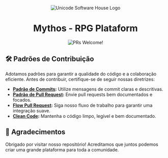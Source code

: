 <p align="center">
  <img src="https://avatars.githubusercontent.com/u/188934288?s=200&v=4" alt="Unicode Software House Logo">
  <br />
  <h1 align="center">Mythos - RPG Plataform</h1>
</p>

<div align="center">
  <img src="https://img.shields.io/static/v1?label=PRs&message=Welcome&style=flat-square&color=0090FF&labelColor=000000" alt="PRs Welcome!" />
</div>

## 🛠️ Padrões de Contribuição

Adotamos padrões para garantir a qualidade do código e a colaboração eficiente. Antes de contribuir, certifique-se de seguir nossas diretrizes:

- **[Padrão de Commits](/profile/commits/index.md):** Utilize mensagens de commit claras e descritivas.
- **[Padrão de Pull Request](/profile/pullrequest/index.md):** Envie pull requests bem documentados e focados.
- **[Flow Pull Request](/profile/flowpr/index.md):** Siga nosso fluxo de trabalho para garantir uma integração suave.
- **[Clean Code](/profile/cleancode/index.md):** Mantenha o código limpo, legível e bem documentado.

## 🎉 Agradecimentos

Obrigado por visitar nosso repositório! Acreditamos que juntos podemos criar uma grande plataforma para toda a comunidade.

